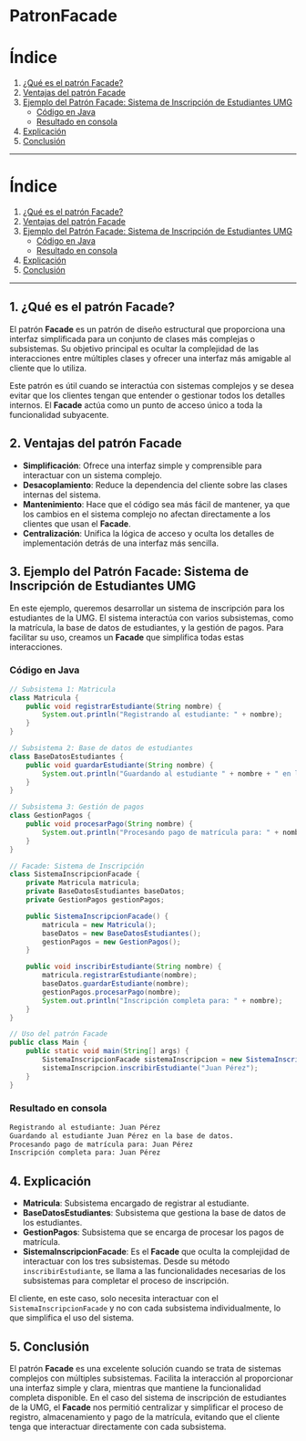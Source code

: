 # PatronFacade

# Índice

1. [¿Qué es el patrón Facade?](#1-¿qué-es-el-patrón-facade)
2. [Ventajas del patrón Facade](#2-ventajas-del-patrón-facade)
3. [Ejemplo del Patrón Facade: Sistema de Inscripción de Estudiantes UMG](#3-ejemplo-del-patrón-facade-sistema-de-inscripción-de-estudiantes-umg)
   - [Código en Java](#código-en-java)
   - [Resultado en consola](#resultado-en-consola)
4. [Explicación](#explicación)
5. [Conclusión](#conclusión)

---

# Índice

1. [¿Qué es el patrón Facade?](#1-¿qué-es-el-patrón-facade)
2. [Ventajas del patrón Facade](#2-ventajas-del-patrón-facade)
3. [Ejemplo del Patrón Facade: Sistema de Inscripción de Estudiantes UMG](#3-ejemplo-del-patrón-facade-sistema-de-inscripción-de-estudiantes-umg)
   - [Código en Java](#código-en-java)
   - [Resultado en consola](#resultado-en-consola)
4. [Explicación](#explicación)
5. [Conclusión](#conclusión)

---

## 1. ¿Qué es el patrón Facade?

El patrón **Facade** es un patrón de diseño estructural que proporciona una interfaz simplificada para un conjunto de clases más complejas o subsistemas. Su objetivo principal es ocultar la complejidad de las interacciones entre múltiples clases y ofrecer una interfaz más amigable al cliente que lo utiliza.

Este patrón es útil cuando se interactúa con sistemas complejos y se desea evitar que los clientes tengan que entender o gestionar todos los detalles internos. El **Facade** actúa como un punto de acceso único a toda la funcionalidad subyacente.

## 2. Ventajas del patrón Facade

- **Simplificación**: Ofrece una interfaz simple y comprensible para interactuar con un sistema complejo.
- **Desacoplamiento**: Reduce la dependencia del cliente sobre las clases internas del sistema.
- **Mantenimiento**: Hace que el código sea más fácil de mantener, ya que los cambios en el sistema complejo no afectan directamente a los clientes que usan el **Facade**.
- **Centralización**: Unifica la lógica de acceso y oculta los detalles de implementación detrás de una interfaz más sencilla.

## 3. Ejemplo del Patrón Facade: Sistema de Inscripción de Estudiantes UMG

En este ejemplo, queremos desarrollar un sistema de inscripción para los estudiantes de la UMG. El sistema interactúa con varios subsistemas, como la matrícula, la base de datos de estudiantes, y la gestión de pagos. Para facilitar su uso, creamos un **Facade** que simplifica todas estas interacciones.

### Código en Java

```java
// Subsistema 1: Matricula
class Matricula {
    public void registrarEstudiante(String nombre) {
        System.out.println("Registrando al estudiante: " + nombre);
    }
}

// Subsistema 2: Base de datos de estudiantes
class BaseDatosEstudiantes {
    public void guardarEstudiante(String nombre) {
        System.out.println("Guardando al estudiante " + nombre + " en la base de datos.");
    }
}

// Subsistema 3: Gestión de pagos
class GestionPagos {
    public void procesarPago(String nombre) {
        System.out.println("Procesando pago de matrícula para: " + nombre);
    }
}

// Facade: Sistema de Inscripción
class SistemaInscripcionFacade {
    private Matricula matricula;
    private BaseDatosEstudiantes baseDatos;
    private GestionPagos gestionPagos;

    public SistemaInscripcionFacade() {
        matricula = new Matricula();
        baseDatos = new BaseDatosEstudiantes();
        gestionPagos = new GestionPagos();
    }

    public void inscribirEstudiante(String nombre) {
        matricula.registrarEstudiante(nombre);
        baseDatos.guardarEstudiante(nombre);
        gestionPagos.procesarPago(nombre);
        System.out.println("Inscripción completa para: " + nombre);
    }
}

// Uso del patrón Facade
public class Main {
    public static void main(String[] args) {
        SistemaInscripcionFacade sistemaInscripcion = new SistemaInscripcionFacade();
        sistemaInscripcion.inscribirEstudiante("Juan Pérez");
    }
}
```
### Resultado en consola

```bash
Registrando al estudiante: Juan Pérez
Guardando al estudiante Juan Pérez en la base de datos.
Procesando pago de matrícula para: Juan Pérez
Inscripción completa para: Juan Pérez
```
## 4. Explicación

- **Matricula**: Subsistema encargado de registrar al estudiante.
- **BaseDatosEstudiantes**: Subsistema que gestiona la base de datos de los estudiantes.
- **GestionPagos**: Subsistema que se encarga de procesar los pagos de matrícula.
- **SistemaInscripcionFacade**: Es el **Facade** que oculta la complejidad de interactuar con los tres subsistemas. Desde su método `inscribirEstudiante`, se llama a las funcionalidades necesarias de los subsistemas para completar el proceso de inscripción.

El cliente, en este caso, solo necesita interactuar con el `SistemaInscripcionFacade` y no con cada subsistema individualmente, lo que simplifica el uso del sistema.

## 5. Conclusión

El patrón **Facade** es una excelente solución cuando se trata de sistemas complejos con múltiples subsistemas. Facilita la interacción al proporcionar una interfaz simple y clara, mientras que mantiene la funcionalidad completa disponible. En el caso del sistema de inscripción de estudiantes de la UMG, el **Facade** nos permitió centralizar y simplificar el proceso de registro, almacenamiento y pago de la matrícula, evitando que el cliente tenga que interactuar directamente con cada subsistema.

